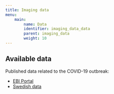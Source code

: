 ```yaml
---
title: Imaging data
menu:
    main:
        name: Data
        identifier: imaging_data_data
        parent: imaging_data
        weight: 10
---
```


## Available data

Published data related to the COVID-19 outbreak:
* [EBI Portal](https://www.covid19dataportal.org/sequences)
* [Swedish data](swedish_data)
